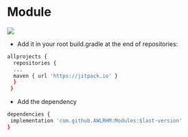 # Module

[![](https://jitpack.io/v/AWLRHM/Modules.svg)](https://jitpack.io/#AWLRHM/Modules)

* Add it in your root build.gradle at the end of repositories:
```sh
allprojects {
  repositories {
  ...
  maven { url 'https://jitpack.io' }
  }  
 }
 ```
 * Add the dependency
 ```sh
 dependencies {
  implementation 'com.github.AWLRHM:Modules:$last-version'
 }
 ```


